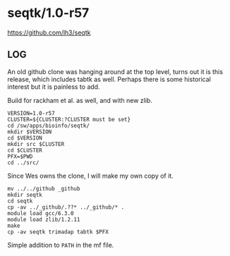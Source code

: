 seqtk/1.0-r57
==============

<https://github.com/lh3/seqtk>

LOG
---

An old github clone was hanging around at the top level, turns out it is this
release, which includes tabtk as well.  Perhaps there is some historical
interest but it is painless to add.

Build for rackham et al. as well, and with new zlib.

    VERSION=1.0-r57
    CLUSTER=${CLUSTER:?CLUSTER must be set}
    cd /sw/apps/bioinfo/seqtk/
    mkdir $VERSION
    cd $VERSION
    mkdir src $CLUSTER
    cd $CLUSTER
    PFX=$PWD
    cd ../src/

Since Wes owns the clone, I will make my own copy of it.

    mv ../../github _github
    mkdir seqtk
    cd seqtk
    cp -av ../_github/.??* ../_github/* .
    module load gcc/6.3.0
    module load zlib/1.2.11
    make
    cp -av seqtk trimadap tabtk $PFX

Simple addition to `PATH` in the mf file.
